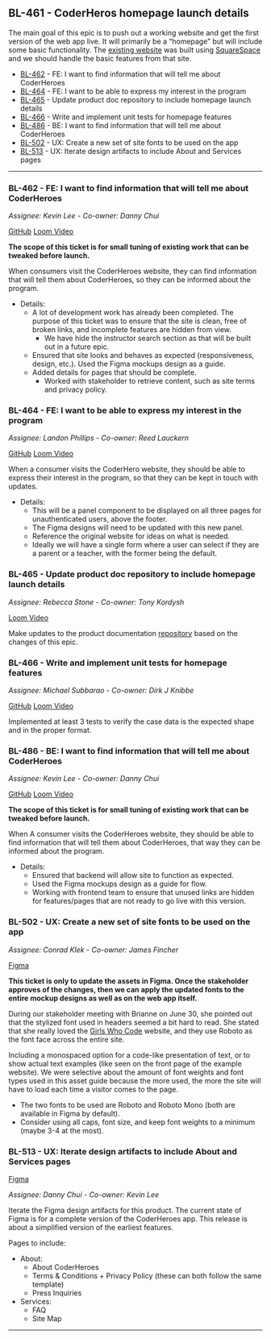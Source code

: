 ## BL-461 - CoderHeros homepage launch details

The main goal of this epic is to push out a working website and get the first version of the web app live. It will primarily be a “homepage” but will include some basic functionality. The [existing website](https://www.coderheroes.com/) was built using [SquareSpace](https://www.squarespace.com/) and we should handle the basic features from that site.

- [BL-462](#bl-462---fe-i-want-to-find-information-that-will-tell-me-about-coderheroes) - FE: I want to find information that will tell me about CoderHeroes
- [BL-464](#bl-464---fe-i-want-to-be-able-to-express-my-interest-in-the-program) - FE: I want to be able to express my interest in the program
- [BL-465](#bl-465---update-product-doc-repository-to-include-homepage-launch-details) - Update product doc repository to include homepage launch details
- [BL-466](#bl-466---write-and-implement-unit-tests-for-homepage-features) - Write and implement unit tests for homepage features
- [BL-486](#bl-486---be-i-want-to-find-information-that-will-tell-me-about-coderheroes) - BE: I want to find information that will tell me about CoderHeroes
- [BL-502](#bl-502---ux-create-a-new-set-of-site-fonts-to-be-used-on-the-app) - UX: Create a new set of site fonts to be used on the app
- [BL-513](#bl-513---ux-iterate-design-artifacts-to-include-about-and-services-pages) - UX: Iterate design artifacts to include About and Services pages

---

### BL-462 - FE: I want to find information that will tell me about CoderHeroes

_Assignee: Kevin Lee_ - _Co-owner: Danny Chui_

[GitHub](https://github.com/BloomTech-Labs/coder-heroes-fe/tree/BL-462-fe-i-want-to-find-information-that-will-tell-me-about-coder-heroes) [Loom Video](https://www.loom.com/share/4da11d9222ab46bf895c779b25e1a2b6)

**The scope of this ticket is for small tuning of existing work that can be tweaked before launch.**

When consumers visit the CoderHeroes website, they can find information that will tell them about CoderHeroes, so they can be informed about the program.

- Details:
  - A lot of development work has already been completed. The purpose of this ticket was to ensure that the site is clean, free of broken links, and incomplete features are hidden from view.
    - We have hide the instructor search section as that will be built out in a future epic.
  - Ensured that site looks and behaves as expected (responsiveness, design, etc.). Used the Figma mockups design as a guide.
  - Added details for pages that should be complete.
    - Worked with stakeholder to retrieve content, such as site terms and privacy policy.

### BL-464 - FE: I want to be able to express my interest in the program

_Assignee: Landon Phillips_ - _Co-owner: Reed Lauckern_

[GitHub](https://github.com/BloomTech-Labs/coder-heroes-fe/tree/BL-464-fe-i-want-to-be-able-to-express-my-interest-in-the-program) [Loom Video]()

When a consumer visits the CoderHero website, they should be able to express their interest in the program, so that they can be kept in touch with updates.

- Details:
  - This will be a panel component to be displayed on all three pages for unauthenticated users, above the footer.
  - The Figma designs will need to be updated with this new panel.
  - Reference the original website for ideas on what is needed.
  - Ideally we will have a single form where a user can select if they are a parent or a teacher, with the former being the default.

### BL-465 - Update product doc repository to include homepage launch details

_Assignee: Rebecca Stone_ - _Co-owner: Tony Kordysh_

[Loom Video](https://www.loom.com/share/f566d6b893964be28ea51ddd8bcdbfb6)

Make updates to the product documentation [repository](https://github.com/BloomTech-Labs/coder-heroes-docs) based on the changes of this epic.

### BL-466 - Write and implement unit tests for homepage features

_Assignee: Michael Subbarao_ - _Co-owner: Dirk J Knibbe_

[GitHub](https://github.com/BloomTech-Labs/coder-heroes-fe/tree/BL-466-write-and-implement-unit-tests-for-homepage-features) [Loom Video](https://www.loom.com/share/52a8dc1220ca4f05a79ebe0faf0bdedb)

Implemented at least 3 tests to verify the case data is the expected shape and in the proper format.

### BL-486 - BE: I want to find information that will tell me about CoderHeroes

_Assignee: Kevin Lee_ - _Co-owner: Danny Chui_

[GitHub]() [Loom Video]()

**The scope of this ticket is for small tuning of existing work that can be tweaked before launch.**

When A consumer visits the CoderHeroes website, they should be able to find information that will tell them about CoderHeroes, that way they can be informed about the program.

- Details:
  - Ensured that backend will allow site to function as expected.
  - Used the Figma mockups design as a guide for flow.
  - Working with frontend team to ensure that unused links are hidden for features/pages that are not ready to go live with this version.

### BL-502 - UX: Create a new set of site fonts to be used on the app

_Assignee: Conrad Klek_ - _Co-owner: James Fincher_

[Figma](https://www.figma.com/file/7VBR8i7t3nbdmUp15ELqCG/CoderHeroes-Figma?node-id=0%3A1)

**This ticket is only to update the assets in Figma. Once the stakeholder approves of the changes, then we can apply the updated fonts to the entire mockup designs as well as on the web app itself.**

During our stakeholder meeting with Brianne on June 30, she pointed out that the stylized font used in headers seemed a bit hard to read. She stated that she really loved the [Girls Who Code](https://girlswhocode.com/) website, and they use Roboto as the font face across the entire site.

Including a monospaced option for a code-like presentation of text, or to show actual text examples (like seen on the front page of the example website). We were selective about the amount of font weights and font types used in this asset guide because the more used, the more the site will have to load each time a visitor comes to the page.

- The two fonts to be used are Roboto and Roboto Mono (both are available in Figma by default).
- Consider using all caps, font size, and keep font weights to a minimum (maybe 3-4 at the most).

### BL-513 - UX: Iterate design artifacts to include About and Services pages

[Figma](https://www.figma.com/file/7VBR8i7t3nbdmUp15ELqCG/CoderHeroes-Figma?node-id=309%3A56733)

_Assignee: Danny Chui_ - _Co-owner: Kevin Lee_

Iterate the Figma design artifacts for this product. The current state of Figma is for a complete version of the CoderHeroes app. This release is about a simplified version of the earliest features.

Pages to include:

- About:
  - About CoderHeroes
  - Terms & Conditions + Privacy Policy (these can both follow the same template)
  - Press Inquiries
- Services:
  - FAQ
  - Site Map

---
